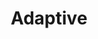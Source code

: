 ---
layout: default
layout_grid: true
title: Adaptive
keywords: adaptive app developers help cloud build adaptive cloud
description: Adaptive Runtime Library for JavaScript Web applications. 
class: fa fa-industry
class_value:
project_slug: adaptive-arp-javascript
project_type: Library
project_tech: JavaScript
project_quality:            <a hred="https://www.codacy.com/public/carlos/adaptive-arp-javascript"><img src="https://www.codacy.com/project/badge/e88afab095404cdd88b70de43df182de"></a>
project_release_extra:
project_version_extra:
project_devdependencies:
project_dependencies:
sitemap:
priority: 1.0
lastmod: 2015-10-27T11:07:00+01:00
---